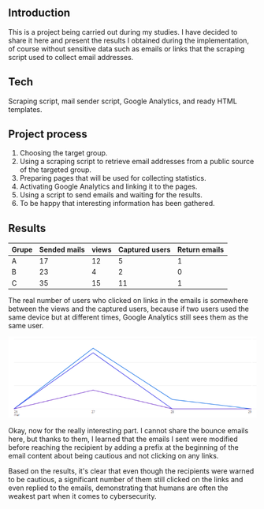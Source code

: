 

## Introduction

This is a project being carried out during my studies. I have decided to share it here and present the results I obtained during the implementation, of course without sensitive data such as emails or links that the scraping script used to collect email addresses.


## Tech

Scraping script, mail sender script, Google Analytics, and ready HTML templates.



## Project process

1. Choosing the target group.
2. Using a scraping script to retrieve email addresses from a public source of the targeted group.
3. Preparing pages that will be used for collecting statistics.
4. Activating Google Analytics and linking it to the pages.
5. Using a script to send emails and waiting for the results.
6. To be happy that interesting information has been gathered.

## Results

| Grupe     | Sended mails |   views   |   Captured users | Return emails |
| --------- | ------------ | --------- | ---------------- | ------------- |
| A         | 17           |    12     |   5              |  1            |
| B         | 23           |    4      |   2              |  0            |
| C         | 35           |    15     |   11             | 1             |

The real number of users who clicked on links in the emails is somewhere between the views and the captured users, because if two users used the same device but at different times, Google Analytics still sees them as the same user.

<img src="char.png" alt="phishing graph" width="700px"/>

Okay, now for the really interesting part. I cannot share the bounce emails here, but thanks to them, I learned that the emails I sent were modified before reaching the recipient by adding a prefix at the beginning of the email content about being cautious and not clicking on any links.

Based on the results, it's clear that even though the recipients were warned to be cautious, a significant number of them still clicked on the links and even replied to the emails, demonstrating that humans are often the weakest part when it comes to cybersecurity.
